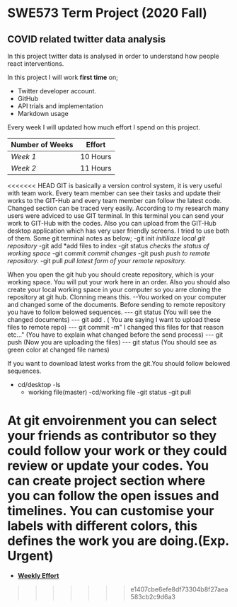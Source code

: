 # SWE573 Term Project (2020 Fall)
## COVID related twitter data analysis
In this project twitter data is analysed in order to understand how people react interventions.

In this project I will work  **first time**  on;
- Twitter developer account.
- GitHub 
- API trials and implementation
- Markdown usage

Every week I will updated how much effort I spend on this project.

| Number of Weeks | Effort |
| --- | --- |
|*Week 1*| 10 Hours |
|*Week 2*| 11 Hours |

<<<<<<< HEAD
GIT is basically a version control system, it is very useful with team work. Every team member can see their tasks and update their works to the GIT-Hub and every team member can follow the latest code. Changed section can be traced very easily. 
According to my research many users were adviced to use GIT terminal. In this terminal you can send your work to GIT-Hub with the codes. Also you can upload from the GIT-Hub desktop application which has very user friendly screens. I tried to use both of them.
Some git terminal notes as below;
-git init *initiliaze local git repository*
-git add  *add files to index
-git status *checks the status of working space*
-git commit *commit changes*
-git push *push to remote repository.*
-git pull *pull latest form of your remote repository.*

When you open the git hub you should create repository, which is your working space. You will put your work here in an order. Also you should also create your local working space in your computer so you arre cloning the repository at git hub. Clonning means this.
--You worked on your computer and changed some of the documents. Before sending to remote repository you have to follow belowed sequences.
--- git status (You will see the changed documents)
--- git add . ( You are saying I want to upload these files to remote repo)
--- git commit -m" I changed this files for that reason etc..." (You  have to explain what changed before the send process)
--- git push (Now you are uploading the files)
--- git status (You should see as green color at changed file names)

If you want to download latest works from the git.You should follow belowed sequences.
- cd/desktop
-ls
    - working file(master)
-cd/working file
-git status
-git pull 

At git envoirenment you can select your friends as contributor so they could follow your work or they could review or update your codes.
You can create project section where you can follow the open issues and timelines.
You can customise your labels with different colors, this defines the work you are doing.(Exp. Urgent)
=======
- [**Weekly Effort**](https://github.com/seckum/SWE573_skum/wiki/Effort-Tracking)
>>>>>>> e1407cbe6efe8df73304b8f27aea583cb2c9d6a3
